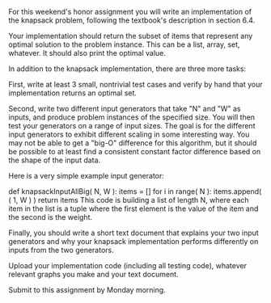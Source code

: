 For this weekend's honor assignment you will write an implementation of the knapsack problem, following the textbook's description in section 6.4.

Your implementation should return the subset of items that represent any optimal solution to the problem instance. This can be a list, array, set, whatever. It should also print the optimal value.

In addition to the knapsack implementation, there are three more tasks:

First, write at least 3 small, nontrivial test cases and verify by hand that your implementation returns an optimal set.

Second, write two different input generators that take "N" and "W" as inputs, and produce problem instances of the specified size. You will then test your generators on a range of input sizes. The goal is for the different input generators to exhibit different scaling in some interesting way. You may not be able to get a "big-O" difference for this algorithm, but it should be possible to at least find a consistent constant factor difference based on the shape of the input data.

Here is a very simple example input generator:

def knapsackInputAllBig( N, W ):
    items = []
    for i in range( N ):
        items.append( ( 1, W ) )
    return items
This code is building a list of length N, where each item in the list is a tuple where the first element is the value of the item and the second is the weight.

Finally, you should write a short text document that explains your two input generators and why your knapsack implementation performs differently on inputs from the two generators.

Upload your implementation code (including all testing code), whatever relevant graphs you make and your text document.

Submit to this assignment by Monday morning.
